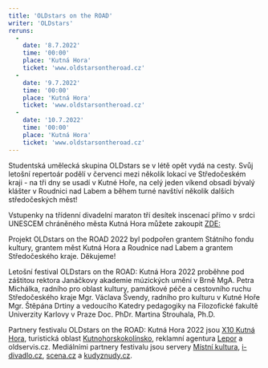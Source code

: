 ```yaml
---
title: 'OLDstars on the ROAD'
writer: 'OLDstars'
reruns:
  -
    date: '8.7.2022'
    time: '00:00'
    place: 'Kutná Hora'
    ticket: 'www.oldstarsontheroad.cz'
  -
    date: '9.7.2022'
    time: '00:00'
    place: 'Kutná Hora'
    ticket: 'www.oldstarsontheroad.cz'
  -  
    date: '10.7.2022'
    time: '00:00'
    place: 'Kutná Hora'
    ticket: 'www.oldstarsontheroad.cz'
---
```

Studentská umělecká skupina OLDstars se v létě opět vydá na cesty. Svůj letošní repertoár podělí v červenci mezi několik lokací ve Středočeském kraji - na tři dny se usadí v Kutné Hoře, na celý jeden víkend obsadí bývalý klášter v Roudnici nad Labem a během turné navštíví několik dalších středočeských měst!

Vstupenky na třídenní divadelní maraton tří desítek inscenací přímo v srdci UNESCEM chráněného města Kutná Hora můžete zakoupit [ZDE:](https://www.goforboom.com/events/oldstars-on-the-road-kutna-hora)

Projekt OLDstars on the ROAD 2022 byl podpořen grantem Státního fondu kultury, grantem měst Kutná Hora a Roudnice nad Labem a grantem Středočeského kraje. Děkujeme!

Letošní festival OLDstars on the ROAD: Kutná Hora 2022 proběhne pod záštitou rektora Janáčkovy akademie múzických umění v Brně MgA. Petra Michálka, radního pro oblast
kultury, památkové péče a cestovního ruchu Středočeského kraje Mgr. Václava Švendy, radního pro kulturu v Kutné Hoře Mgr. Štěpána Drtiny a vedoucího Katedry pedagogiky na Filozofické fakultě Univerzity Karlovy v Praze Doc. PhDr. Martina Strouhala, Ph.D.

Partnery festivalu OLDstars on the ROAD: Kutná Hora 2022 jsou [X10 Kutná Hora](https://www.divadlox10.cz/cs/kutna-hora), turistická oblast [Kutnohorskokolínsko](https://www.kutnohorskokolinsko.cz/), reklamní agentura [Lepor](https://lepor.cz/) a oldservis.cz.
Mediálními partnery festivalu jsou servery [Místní kultura](https://www.mistnikultura.cz/), [i-divadlo.cz](https://www.i-divadlo.cz/), [scena.cz](http://www.scena.cz/) a [kudyznudy.cz](https://www.kudyznudy.cz/).
